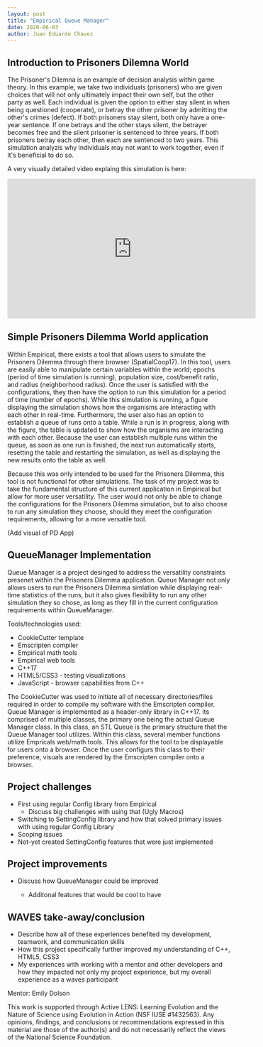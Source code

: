 ```yaml
---
layout: post
title: "Empirical Queue Manager"
date: 2020-06-03
author: Juan Eduardo Chavez
---
```


## Introduction to Prisoners Dilemna World

The Prisoner's Dilemna is an example of decision analysis within game theory. In this example, we take two individuals (prisoners) who are given choices that will not only ultimately impact their own self, but the other party as well. Each individual is given the option to either stay silent in when being questioned (cooperate), or betray the other prisoner by admitting the other's crimes (defect). If both prisoners stay silent, both only have a one-year sentence. If one betrays and the other stays silent, the betrayer becomes free and the silent prisoner is sentenced to three years. If both prisoners betray each other, then each are sentenced to two years. This simulation analyzis why individuals may not want to work together, even if it's beneficial to do so.

A very visually detailed video explaing this simulation is here:

<iframe width="560" height="315" src="https://www.youtube.com/watch?v=t9Lo2fgxWHw" frameborder="0" allow="accelerometer; autoplay; encrypted-media; gyroscope; picture-in-picture" allowfullscreen></iframe>

## Simple Prisoners Dilemma World application

Within Empirical, there exists a tool that allows users to simulate the Prisoners Dilemma through there browser (SpatialCoop17). In this tool, users are easily able to manipulate certain variables within the world; epochs (period of time simulation is running), population size, cost/benefit ratio, and radius (neighborhood radius). Once the user is satisfied with the configurations, they then have the option to run this simulation for a period of time (number of epochs). While this simulation is running, a figure displaying the simulation shows how the organisms are interacting with each other in real-time. Furthermore, the user also has an option to establish a queue of runs onto a table. While a run is in progress, along with the figure, the table is updated to show how the organisms are interacting with each other. Because the user can establish multiple runs within the queue, as soon as one run is finished, the next run automatically starts, resetting the table and restarting the simulation, as well as displaying the new results onto the table as well.

Because this was only intended to be used for the Prisoners Dilemma, this tool is not functional for other simulations. The task of my project was to take the fundamental structure of this current application in Empirical but allow for more user versatility. The user would not only be able to change the configurations for the Prisoners Dilemma simulation, but to also choose to run any simulation they choose, should they meet the configuration requirements, allowing for a more versatile tool.

(Add visual of PD App)

## QueueManager Implementation

Queue Manager is a project desinged to address the versatility constraints presenet within the Prisoners Dilemma application. Queue Manager not only allows users to run the Prisoners Dilemma simlation while displaying real-time statistics of the runs, but it also gives flexibility to run any other simulation they so chose, as long as they fill in the current configuration requirements within QueueManager.

Tools/technologies used:

- CookieCutter template
- Emscripten compiler
- Empirical math tools
- Empirical web tools
- C++17
- HTML5/CSS3 - testing visualizations
- JavaScript - browser capabilities from C++

The CookieCutter was used to initiate all of necessary directories/files required in order to compile my software with the Emscripten compiler. Queue Manager is implemented as a header-only library in C++17. Its comprised of multiple classes, the primary one being the actual Queue Manager class. In this class, an STL Queue is the primary structure that the Queue Manager tool utilizes. Within this class, several member functions utilize Empricals web/math tools. This allows for the tool to be displayable for users onto a browser. Once the user configurs this class to their preference, visuals are rendered by the Emscripten compiler onto a browser.

## Project challenges

- First using regular Config library from Empirical
  - Discuss big challenges with using that (Ugly Macros)
- Switching to SettingConfig library and how that solved primary issues with using regular Config Library
- Scoping issues
- Not-yet created SettingConfig features that were just implemented

## Project improvements

- Discuss how QueueManager could be improved

  - Additonal features that would be cool to have

## WAVES take-away/conclusion

- Describe how all of these experiences benefited my development, teamwork, and communication skills
- How this project specifically further improved my understanding of C++, HTML5, CSS3
- My experiences with working with a mentor and other developers and how they impacted not only my project experience, but my overall experience as a waves participant

Mentor: Emily Dolson

This work is supported through Active LENS: Learning Evolution and the Nature of Science using Evolution in Action (NSF IUSE #1432563). Any opinions, findings, and conclusions or recommendations expressed in this material are those of the author(s) and do not necessarily reflect the views of the National Science Foundation.
